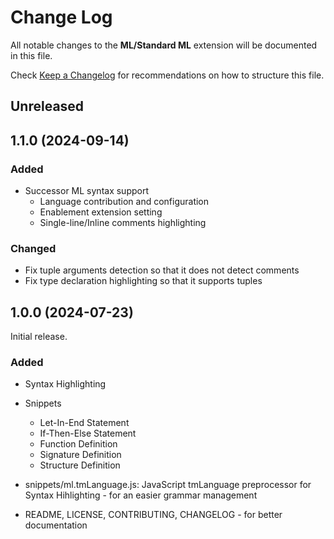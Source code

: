 # Change Log

All notable changes to the **ML/Standard ML** extension will be documented in this file.

Check [Keep a Changelog](http://keepachangelog.com/) for recommendations on how to structure this file.

## Unreleased

## 1.1.0 (2024-09-14)
### Added
 - Successor ML syntax support
    - Language contribution and configuration
    - Enablement extension setting
    - Single-line/Inline comments highlighting

### Changed
 - Fix tuple arguments detection so that it does not detect comments
 - Fix type declaration highlighting so that it supports tuples

## 1.0.0 (2024-07-23)
Initial release.
### Added
- Syntax Highlighting
- Snippets
    - Let-In-End Statement
    - If-Then-Else Statement
    - Function Definition
    - Signature Definition
    - Structure Definition

- snippets/ml.tmLanguage.js: JavaScript tmLanguage preprocessor for Syntax Hihlighting - for an easier grammar management
- README, LICENSE, CONTRIBUTING, CHANGELOG - for better documentation